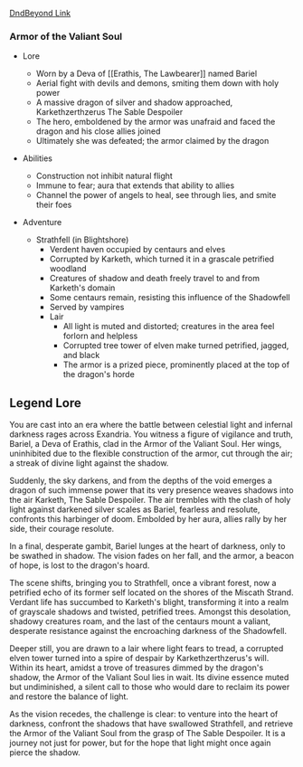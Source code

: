 
[DndBeyond Link](https://www.dndbeyond.com/magic-items/7776811-_armor-of-the-valiant-soul-rotld)

### Armor of the Valiant Soul

* Lore
	* Worn by a Deva of [[Erathis, The Lawbearer]] named Bariel
	* Aerial fight with devils and demons, smiting them down with holy power
	* A massive dragon of silver and shadow approached, Karkethzerthzerus The Sable Despoiler
	* The hero, emboldened by the armor was unafraid and faced the dragon and his close allies joined
	* Ultimately she was defeated; the armor claimed by the dragon

* Abilities
	* Construction not inhibit natural flight
	* Immune to fear; aura that extends that ability to allies
	* Channel the power of angels to heal, see through lies, and smite their foes

* Adventure
	* Strathfell (in Blightshore)
		* Verdent haven occupied by centaurs and elves
		* Corrupted by Karketh, which turned it in a grascale petrified woodland
		* Creatures of shadow and death freely travel to and from Karketh's domain
		* Some centaurs remain, resisting this influence of the Shadowfell
	  * Served by vampires
	  * Lair
		* All light is muted and distorted; creatures in the area feel forlorn and helpless
		* Corrupted tree tower of elven make turned petrified, jagged, and black
		* The armor is a prized piece, prominently placed at the top of the dragon's horde

## Legend Lore

You are cast into an era where the battle between celestial light and infernal darkness rages across Exandria. You witness a figure of vigilance and truth, Bariel, a Deva of Erathis, clad in the Armor of the Valiant Soul. Her wings, uninhibited due to the flexible construction of the armor, cut through the air; a streak of divine light against the shadow.

Suddenly, the sky darkens, and from the depths of the void emerges a dragon of such immense power that its very presence weaves shadows into the air Karketh, The Sable Despoiler. The air trembles with the clash of holy light against darkened silver scales as Bariel, fearless and resolute, confronts this harbinger of doom. Embolded by her aura, allies rally by her side, their courage resolute.

In a final, desperate gambit, Bariel lunges at the heart of darkness, only to be swathed in shadow. The vision fades on her fall, and the armor, a beacon of hope, is lost to the dragon's hoard.

The scene shifts, bringing you to Strathfell, once a vibrant forest, now a petrified echo of its former self located on the shores of the Miscath Strand. Verdant life has succumbed to Karketh's blight, transforming it into a realm of grayscale shadows and twisted, petrified trees. Amongst this desolation, shadowy creatures roam, and the last of the centaurs mount a valiant, desperate resistance against the encroaching darkness of the Shadowfell.

Deeper still, you are drawn to a lair where light fears to tread, a corrupted elven tower turned into a spire of despair by Karkethzerthzerus's will. Within its heart, amidst a trove of treasures dimmed by the dragon's shadow, the Armor of the Valiant Soul lies in wait. Its divine essence muted but undiminished, a silent call to those who would dare to reclaim its power and restore the balance of light.

As the vision recedes, the challenge is clear: to venture into the heart of darkness, confront the shadows that have swallowed Strathfell, and retrieve the Armor of the Valiant Soul from the grasp of The Sable Despoiler. It is a journey not just for power, but for the hope that light might once again pierce the shadow.